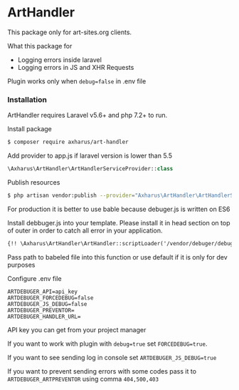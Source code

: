 # ArtHandler

This package only for art-sites.org clients.

What this package for
  - Logging errors inside laravel
  - Logging errors in JS and XHR Requests

Plugin works only when ```debug=false``` in .env file
### Installation

ArtHandler requires Laravel v5.6+ and php 7.2+ to run.

Install package

```sh
$ composer require axharus/art-handler
```

Add provider to app.js if laravel version is lower than 5.5
```php
\Axharus\ArtHandler\ArtHandlerServiceProvider::class
```

Publish resources

```sh
$ php artisan vendor:publish --provider="Axharus\ArtHandler\ArtHandlerServiceProvider" --force 
```
For production it is better to use bable because debuger.js is written on ES6

Install debbuger.js into your template. Please install it in head section on top of outer in order to catch all error in your application.

```html
{!! \Axharus\ArtHandler\ArtHandler::scriptLoader('/vendor/debuger/debuger.js') !!}
```
Pass path to babeled file into this function or use default if it is only for dev purposes



Configure .env file
```
ARTDEBUGER_API=api_key
ARTDEBUGER_FORCEDEBUG=false
ARTDEBUGER_JS_DEBUG=false
ARTDEBUGER_PREVENTOR=
ARTDEBUGER_HANDLER_URL=
```
API key you can get from your project manager

If you want to work with plugin with ```debug=true``` set ```FORCEDEBUG=true```.

If you want to see sending log in console set ```ARTDEBUGER_JS_DEBUG=true```
 
If you want to prevent sending errors with some codes pass it to ```ARTDEBUGER_ARTPREVENTOR``` using comma ```404,500,403```
